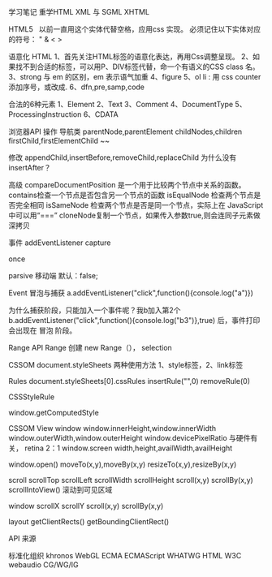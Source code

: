 学习笔记
重学HTML
XML 与 SGML
XHTML

HTML5
&nbsp; 以前一直用这个实体代替空格，应用css 实现。
必须记住以下实体对应的符号：
&quot; &amp; &lt; &gt;

语意化 HTML
1、首先关注HTML标签的语意化表达，再用Css调整呈现。
2、如果找不到合适的标签，可以用P、DIV标签代替，命一个有语义的CSS class 名。
3、strong 与 em 的区别，em 表示语气加重
4、figure
5、ol li : 用 css counter 添加序号，或改成.
6、dfn,pre,samp,code

合法的6种元素
1、Element
2、Text
3、Comment
4、DocumentType
5、ProcessingInstruction
6、CDATA

浏览器API 
操作
导航类
parentNode,parentElement
childNodes,children
firstChild,firstElementChild
~~

修改
appendChild,insertBefore,removeChild,replaceChild
为什么没有 insertAfter？

高级
compareDocumentPosition 是一个用于比较两个节点中关系的函数。
contains检查一个节点是否包含另一个节点的函数
isEqualNode 检查两个节点是否完全相同
isSameNode 检查两个节点是否是同一个节点，实际上在
JavaScript中可以用“===”
cloneNode复制一个节点，如果传入参数true,则会连同子元素做深拷贝

事件
addEventListener
capture

once

parsive
移动端 默认：false;

Event 冒泡与捕获
a.addEventListener("click",function(){console.log("a")})

为什么捕获阶段，只能加入一个事件呢？我b加入第2个b.addEventListener("click",function(){console.log("b3")},true) 后，事件打印会出现在 冒泡 阶段。

Range API
Range 创建 new Range（）， selection

CSSOM
document.styleSheets
两种使用方法
1、style标签，2、link标签

Rules
document.styleSheets[0].cssRules
insertRule("",0)
removeRule(0)

CSSStyleRule

window.getComputedStyle

CSSOM View
window 
window.innerHeight,window.innerWidth
window.outerWidth,window.outerHeight
window.devicePixelRatio 与硬件有关， retina 2：1 
window.screen
width,height,availWidth,availHeight

window.open()
moveTo(x,y),moveBy(x,y)
resizeTo(x,y),resizeBy(x,y)

scroll
scrollTop
scrollLeft
scrollWidth
scrollHeight
scroll(x,y)
scrollBy(x,y)
scrollIntoView() 滚动到可见区域

window
scrollX
scrollY
scroll(x,y)
scrollBy(x,y)

layout
getClientRects()
getBoundingClientRect()

API 来源

标准化组织
khronos   WebGL
ECMA    ECMAScript
WHATWG  HTML
W3C webaudio CG/WG/IG

